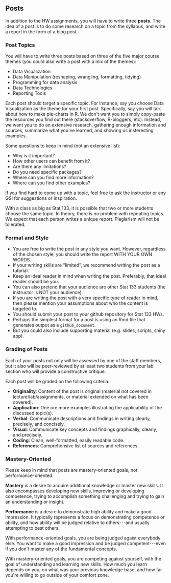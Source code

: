 ## Posts

In addition to the HW assignments, you will have to write three __posts__.
The idea of a post is to do some research on a topic from the syllabus, and write a report in the form of a blog post.


### Post Topics

You will have to write three posts based on three of the five major course themes
(you could also write a post with a mix of the themes):

+ Data Visualization
+ Data Manipulation (reshaping, wrangling, formatting, tidying)
+ Programming for data analysis
+ Data Technologies
+ Reporting Tools


Each post should target a specific topic. For instance, say you choose Data Visualization as the theme for your first post. Specifically, say you will talk about how to make pie-charts in R. We don't want you to simply copy-paste the resources you find out there (stackoverflow, R-bloggers, etc). Instead, we want you to do an extensive research, gathering enough information and sources, summarize what you've learned, and showing us insteresting examples.

Some questions to keep in mind (not an extensive list):

- Why is it important?
- How other users can benefit from it?
- Are there any limitations?
- Do you need specific packages?
- Where can you find more information?
- Where can you find other examples?

If you find hard to come up with a topic, feel free to ask the instructor or any GSI for suggestions or inspiration.

With a class as big as Stat 133, it is possible that two or more students choose the same topic. In theory, there is no problem with repeating topics. We expect that each person writes a unique report. Plagiarism will not be tolerated.



### Format and Style

- You are free to write the post in any style you want. However, regardless of the chosen style, you should write the report WITH YOUR OWN WORDS.
- If your writing skills are "limited", we recommend writing the post as a tutorial. 
- Keep an ideal reader in mind when writing the post. Preferably, that ideal reader should be you.
- You can also pretend that your audience are other Stat 133 students (the instructor is NOT your audience).
- If you are writing the post with a very specific type of reader in mind, then please mention your assumptions about who the content is targeted to.
- You should submit your post to your github repository for Stat 133 HWs.
- Perhaps the simplest format for a post is using an Rmd file that generates output as a `github_document`.
- But you could also include supporting material (e.g. slides, scripts, shiny app).



### Grading of Posts

Each of your posts not only will be assessed by one of the staff members, but it also will be peer-reviewed by at least two students from your lab section who will provide a constructive critique.

Each post will be graded on the following criteria:

- __Originality__: Content of the post is original (material not covered in lecture/lab/assignments, or material extended on what has been covered).
- __Application__: One ore more examples illustrating the applicability of the discussed topic(s).
- __Verbal__: Communicate descriptions and findings in writing clearly, precisely, and concisely.
- __Visual__: Communicate key concepts and findings graphically, clearly, and precisely.
- __Coding__: Clean, well-formatted, easily readable code.
- __References__: Comprehensive list of sources and references.



### Mastery-Oriented

Please keep in mind that posts are mastery-oriented goals, not performance-oriented.

__Mastery__ is a desire to acquire additional knowledge or master new skills. It also encompasses developing new skills, improving or developing competence, trying to accomplish something challenging and trying to gain an understanding or insight.

__Performance__ is a desire to demonstrate high ability and make a good impression. It typically represents a focus on demonstrating competence or ability, and how ability will be judged relative to others---and usually attempting to best others.


With performance-oriented goals, you are being judged agaist everybody else. You want to make a good impression and be judged competent---even if you don't master any of the fundamental concepts.

With mastery-oriented goals, you are competing against yourself, with the goal of understanding and learning new skills. How much you learn depends on you, on what was your previous knowledge base, and how far you're willing to go outside of your comfort zone.



